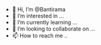 - 👋 Hi, I’m @Bantirama
- 👀 I’m interested in ...
- 🌱 I’m currently learning ...
- 💞️ I’m looking to collaborate on ...
- 📫 How to reach me ..

<!---
Bantirama/Bantirama is a ✨ special ✨ repository because its `README.md` (this file) appears on your GitHub profile.
You can click the Preview link to take a look at your changes.
---
